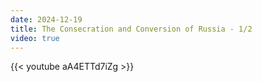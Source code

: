 ```yaml
---
date: 2024-12-19
title: The Consecration and Conversion of Russia - 1/2
video: true
---
```



{{< youtube aA4ETTd7iZg >}}
